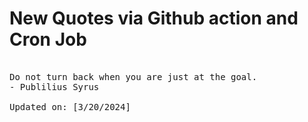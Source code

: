# New Quotes via Github action and Cron Job

<pre>
<!-- #quote -->
Do not turn back when you are just at the goal.
- Publilius Syrus

Updated on: [3/20/2024]
<!-- #quoteEnd -->
</pre>
